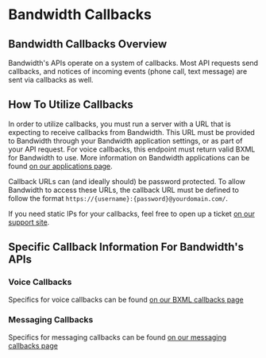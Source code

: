 # Bandwidth Callbacks

## Bandwidth Callbacks Overview

Bandwidth's APIs operate on a system of callbacks. Most API requests send callbacks, and notices of incoming events (phone call, text message) are sent via callbacks as well.

## How To Utilize Callbacks
In order to utilize callbacks, you must run a server with a URL that is expecting to receive callbacks from Bandwidth. This URL must be provided to Bandwidth through your Bandwidth application settings, or as part of your API request. For voice callbacks, this endpoint must return valid BXML for Bandwidth to use. More information on Bandwidth applications can be found [on our applications page](../../applications/about.md).

Callback URLs can (and ideally should) be password protected. To allow Bandwidth to access these URLs, the callback URL must be defined to follow the format `https://{username}:{password}@yourdomain.com/`.

If you need static IPs for your callbacks, feel free to open up a ticket [on our support site](https://support.bandwidth.com/hc/en-us/requests/new).

## Specific Callback Information For Bandwidth's APIs

### Voice Callbacks

Specifics for voice callbacks can be found [on our BXML callbacks page](../../voice/bxml/bxmlCallbacks.md)

### Messaging Callbacks

Specifics for messaging callbacks can be found [on our messaging callbacks page](../../messaging/events/messageEvents.md)

